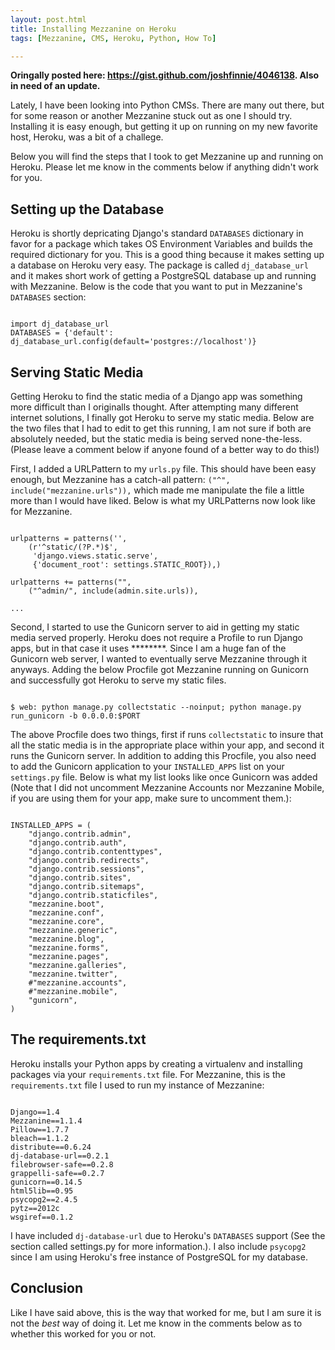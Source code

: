 ```yaml
---
layout: post.html
title: Installing Mezzanine on Heroku
tags: [Mezzanine, CMS, Heroku, Python, How To]

---
```


**Oringally posted here: <https://gist.github.com/joshfinnie/4046138>. Also in need of an update.**

Lately, I have been looking into Python CMSs. There are many out there, but for some reason or another Mezzanine stuck out as one I should try. Installing it is easy enough, but getting it up on running on my new favorite host, Heroku, was a bit of a challege.

Below you will find the steps that I took to get Mezzanine up and running on Heroku. Please let me know in the comments below if anything didn't work for you.

## Setting up the Database

Heroku is shortly depricating Django's standard `DATABASES` dictionary in favor for a package which takes OS Environment Variables and builds the required dictionary for you. This is a good thing because it makes setting up a database on Heroku very easy. The package is called `dj_database_url` and it makes short work of getting a PostgreSQL database up and running with Mezzanine. Below is the code that you want to put in Mezzanine's `DATABASES` section:

<pre class="language-python"><code>
import dj_database_url
DATABASES = {'default': dj_database_url.config(default='postgres://localhost')}
</code></pre>

## Serving Static Media

Getting Heroku to find the static media of a Django app was something more difficult than I originalls thought. After attempting many different internet solutions, I finally got Heroku to serve my static media. Below are the two files that I had to edit to get this running, I am not sure if both are absolutely needed, but the static media is being served none-the-less. (Please leave a comment below if anyone found of a better way to do this!)

First, I added a URLPattern to my `urls.py` file. This should have been easy enough, but Mezzanine has a catch-all pattern: `("^", include("mezzanine.urls")),` which made me manipulate the file a little more than I would have liked. Below is what my URLPatterns now look like for Mezzanine.

<pre class="language-python"><code>
urlpatterns = patterns('',
    (r'^static/(?P<path>.*)$',
     'django.views.static.serve',
     {'document_root': settings.STATIC_ROOT}),)

urlpatterns += patterns("",
    ("^admin/", include(admin.site.urls)),

...
</code></pre>

 Second, I started to use the Gunicorn server to aid in getting my static media served properly. Heroku does not require a Profile to run Django apps, but in that case it uses ********. Since I am a huge fan of the Gunicorn web server, I wanted to eventually serve Mezzanine through it anyways. Adding the below Procfile got Mezzanine running on Gunicorn and successfully got Heroku to serve my static files.

<pre class="language-bash"><code>
$ web: python manage.py collectstatic --noinput; python manage.py run_gunicorn -b 0.0.0.0:$PORT
</code></pre>

 The above Procfile does two things, first if runs `collectstatic` to insure that all the static media is in the appropriate place within your app, and second it runs the Gunicorn server. In addition to adding this Procfile, you also need to add the Gunicorn application to your `INSTALLED_APPS` list on your `settings.py` file. Below is what my list looks like once Gunicorn was added (Note that I did not uncomment Mezzanine Accounts nor Mezzanine Mobile, if you are using them for your app, make sure to uncomment them.):

<pre class="language-python"><code>
INSTALLED_APPS = (
    "django.contrib.admin",
    "django.contrib.auth",
    "django.contrib.contenttypes",
    "django.contrib.redirects",
    "django.contrib.sessions",
    "django.contrib.sites",
    "django.contrib.sitemaps",
    "django.contrib.staticfiles",
    "mezzanine.boot",
    "mezzanine.conf",
    "mezzanine.core",
    "mezzanine.generic",
    "mezzanine.blog",
    "mezzanine.forms",
    "mezzanine.pages",
    "mezzanine.galleries",
    "mezzanine.twitter",
    #"mezzanine.accounts",
    #"mezzanine.mobile",
    "gunicorn",
)
</code></pre>

## The requirements.txt

Heroku installs your Python apps by creating a virtualenv and installing packages via your `requirements.txt` file. For Mezzanine, this is the `requirements.txt` file I used to run my instance of Mezzanine:

<pre class="language-markup"><code>
Django==1.4
Mezzanine==1.1.4
Pillow==1.7.7
bleach==1.1.2
distribute==0.6.24
dj-database-url==0.2.1
filebrowser-safe==0.2.8
grappelli-safe==0.2.7
gunicorn==0.14.5
html5lib==0.95
psycopg2==2.4.5
pytz==2012c
wsgiref==0.1.2
</code></pre>

I have included `dj-database-url` due to Heroku's `DATABASES` support (See the section called settings.py for more information.). I also include `psycopg2` since I am using Heroku's free instance of PostgreSQL for my database.

## Conclusion

Like I have said above, this is the way that worked for me, but I am sure it is not the _best_ way of doing it. Let me know in the comments below as to whether this worked for you or not.